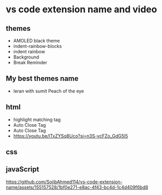 # vs code extension name and video
## themes
- AMOLED black theme
- indent-rainbow-blocks
- indent rainbow
- Background
- Break Reminder
## My best themes name
- leran with sumit Peach of the eye
## html
- highlight matching tag
- Auto Close Tag
- Auto Close Tag
- https://youtu.be/lTxZYSq8Uco?si=n3S-vcFZo_GdG5l5
## css
## javaScript


https://github.com/SojibAhmed114/vs-code-extension-name/assets/155157528/1bf0e271-e8ac-4f43-bc4d-1c4d409f6bd8

